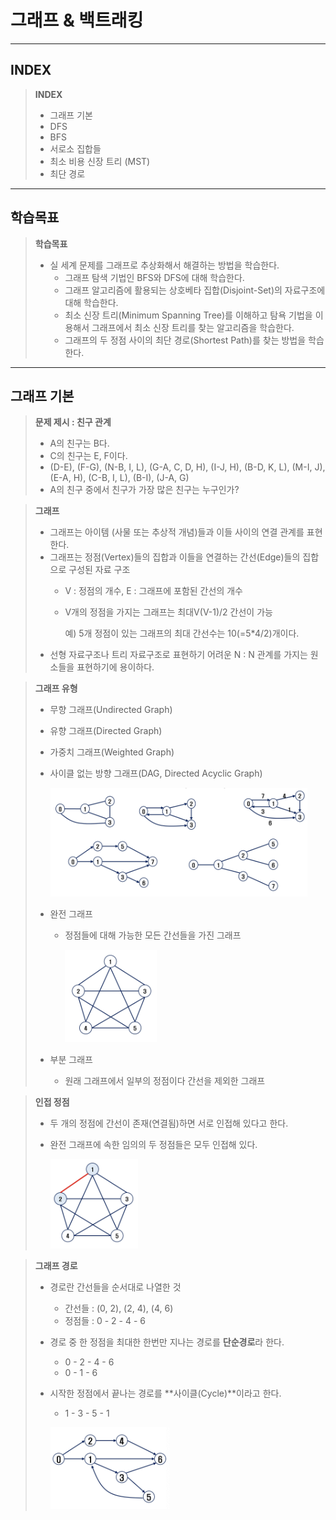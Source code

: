 # 그래프 & 백트래킹
---
## INDEX
> **INDEX**
>   - 그래프 기본
>   - DFS
>   - BFS
>   - 서로소 집합들
>   - 최소 비용 신장 트리 (MST)
>   - 최단 경로
---
## 학습목표
> **학습목표**
> - 실 세계 문제를 그래프로 추상화해서 해결하는 방법을 학습한다.
>   - 그래프 탐색 기법인 BFS와 DFS에 대해 학습한다.
>   - 그래프 알고리즘에 활용되는 상호베타 집합(Disjoint-Set)의 자료구조에 대해 학습한다.
>   - 최소 신장 트리(Minimum Spanning Tree)를 이해하고 탐욕 기법을 이용해서 그래프에서 최소 신장 트리를 찾는 알고리즘을 학습한다.
>   - 그래프의 두 정점 사이의 최단 경로(Shortest Path)를 찾는 방법을 학습한다.
---
## 그래프 기본
> **문제 제시 : 친구 관계**
> - A의 친구는 B다.
> - C의 친구는 E, F이다.
> - (D-E), (F-G), (N-B, I, L), (G-A, C, D, H), (I-J, H), (B-D, K, L), (M-I, J), (E-A, H), (C-B, I, L), (B-I), (J-A, G)
> - A의 친구 중에서 친구가 가장 많은 친구는 누구인가?

>**그래프**
> - 그래프는 아이템 (사물 또는 추상적 개념)들과 이들 사이의 연결 관계를 표현한다.
> - 그래프는 정점(Vertex)들의 집합과 이들을 연결하는 간선(Edge)들의 집합으로 구성된 자료 구조
>   - V : 정점의 개수, E : 그래프에 포함된 간선의 개수
>   - V개의 정점을 가지는 그래프는 최대V(V-1)/2 간선이 가능
>
>      예) 5개 정점이 있는 그래프의 최대 간선수는 10(=5*4/2)개이다.
> - 선형 자료구조나 트리 자료구조로 표현하기 어려운 N : N 관계를 가지는 원소들을 표현하기에 용이하다.

> **그래프 유형**
> - 무향 그래프(Undirected Graph)
> - 유향 그래프(Directed Graph)
> - 가중치 그래프(Weighted Graph)
> - 사이클 없는 방향 그래프(DAG, Directed Acyclic Graph)
>
>   ![img1](그래프img/img1.png)
>
> - 완전 그래프
>   - 정점들에 대해 가능한 모든 간선들을 가진 그래프
>
>       ![img2](그래프img/img2.png)
>
> - 부분 그래프
>   - 원래 그래프에서 일부의 정점이다 간선을 제외한 그래프

> **인접 정점**
> - 두 개의 정점에 간선이 존재(연결됨)하면 서로 인접해 있다고 한다.
> - 완전 그래프에 속한 임의의 두 정점들은 모두 인접해 있다.
>
>   ![img3](그래프img/img3.png)
>

> **그래프 경로**
> - 경로란 간선들을 순서대로 나열한 것
>   - 간선들 : (0, 2), (2, 4), (4, 6)
>   - 정점들 : 0 - 2 - 4 - 6
> - 경로 중 한 정점을 최대한 한번만 지나는 경로를 **단순경로**라 한다.
>   - 0 - 2 - 4 - 6
>   - 0 - 1 - 6
> - 시작한 정점에서 끝나는 경로를 **사이클(Cycle)**이라고 한다.
>   - 1 - 3 - 5 - 1
>
>   ![img4](그래프img/img4.png)
